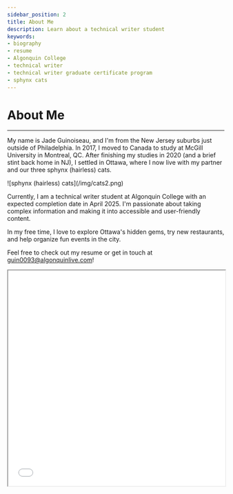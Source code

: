 ```yaml
---
sidebar_position: 2
title: About Me
description: Learn about a technical writer student
keywords: 
- biography
- resume
- Algonquin College
- technical writer
- technical writer graduate certificate program
- sphynx cats
---
```


# About Me

---

My name is Jade Guinoiseau, and I'm from the New Jersey suburbs just outside of Philadelphia. In 2017, I moved to Canada to study at McGill University in Montreal, QC. After finishing my studies in 2020 (and a brief stint back home in NJ), I settled in Ottawa, where I now live with my partner and our three sphynx (hairless) cats.  

<div class="img-center"> 
![sphynx (hairless) cats](/img/cats2.png)
</div> 


Currently, I am a technical writer student at Algonquin College with an expected completion date in April 2025. I'm passionate about taking complex information and making it into accessible and user-friendly content.

In my free time, I love to explore Ottawa's hidden gems, try new restaurants, and help organize fun events in the city. 

Feel free to check out my resume or get in touch at guin0093@algonquinlive.com!

<iframe
  src="/Portfolio/files/resume.pdf"
  width="100%"
  height="500px"
></iframe>
